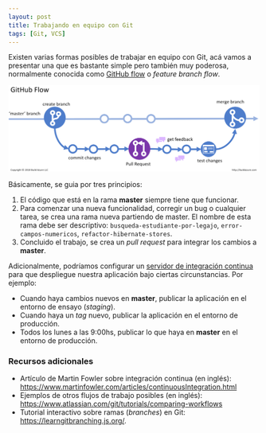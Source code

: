 ```yaml
---
layout: post
title: Trabajando en equipo con Git
tags: [Git, VCS]
---
```


Existen varias formas posibles de trabajar en equipo con Git, acá vamos a presentar una que es bastante simple pero también muy poderosa, normalmente conocida como [GitHub flow](https://guides.github.com/introduction/flow/) o _feature branch flow_.

![GitHub flow](../assets/img/posts/github-flow.png)

Básicamente, se guia por tres principios:
1. El código que está en la rama **master** siempre tiene que funcionar.
1. Para comenzar una nueva funcionalidad, corregir un bug o cualquier tarea, se crea una rama nueva partiendo de master. El nombre de esta rama debe ser descriptivo: `busqueda-estudiante-por-legajo`, `error-campos-numericos`, `refactor-hibernate-stores`.
1. Concluido el trabajo, se crea un _pull request_ para integrar los cambios a **master**.

Adicionalmente, podríamos configurar un [servidor de integración continua](https://es.wikipedia.org/wiki/Integraci%C3%B3n_continua) para que despliegue nuestra aplicación bajo ciertas circunstancias. Por ejemplo:

* Cuando haya cambios nuevos en **master**, publicar la aplicación en el entorno de ensayo (_staging_).
* Cuando haya un _tag_ nuevo, publicar la aplicación en el entorno de producción.
* Todos los lunes a las 9:00hs, publicar lo que haya en **master** en el entorno de producción.


### Recursos adicionales

* Artículo de Martin Fowler sobre integración continua (en inglés): https://www.martinfowler.com/articles/continuousIntegration.html
* Ejemplos de otros flujos de trabajo posibles (en inglés): <https://www.atlassian.com/git/tutorials/comparing-workflows>
* Tutorial interactivo sobre ramas (_branches_) en Git: <https://learngitbranching.js.org/>.
